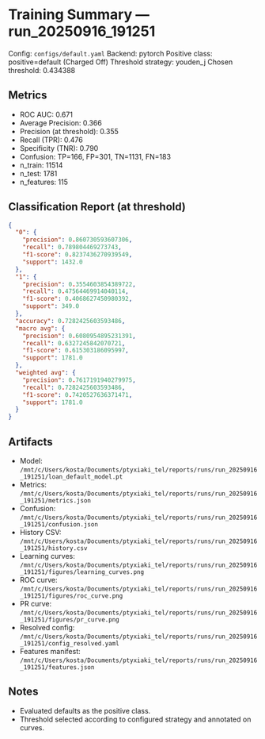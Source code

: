 # Training Summary — run_20250916_191251

Config: `configs/default.yaml`
Backend: pytorch
Positive class: positive=default (Charged Off)
Threshold strategy: youden_j
Chosen threshold: 0.434388

## Metrics
- ROC AUC: 0.671
- Average Precision: 0.366
- Precision (at threshold): 0.355
- Recall (TPR): 0.476
- Specificity (TNR): 0.790
- Confusion: TP=166, FP=301, TN=1131, FN=183
- n_train: 11514
- n_test: 1781
- n_features: 115

## Classification Report (at threshold)
```json
{
  "0": {
    "precision": 0.860730593607306,
    "recall": 0.789804469273743,
    "f1-score": 0.8237436270939549,
    "support": 1432.0
  },
  "1": {
    "precision": 0.3554603854389722,
    "recall": 0.47564469914040114,
    "f1-score": 0.4068627450980392,
    "support": 349.0
  },
  "accuracy": 0.7282425603593486,
  "macro avg": {
    "precision": 0.6080954895231391,
    "recall": 0.6327245842070721,
    "f1-score": 0.615303186095997,
    "support": 1781.0
  },
  "weighted avg": {
    "precision": 0.7617191940279975,
    "recall": 0.7282425603593486,
    "f1-score": 0.7420527636371471,
    "support": 1781.0
  }
}
```

## Artifacts
- Model: `/mnt/c/Users/kosta/Documents/ptyxiaki_tel/reports/runs/run_20250916_191251/loan_default_model.pt`
- Metrics: `/mnt/c/Users/kosta/Documents/ptyxiaki_tel/reports/runs/run_20250916_191251/metrics.json`
- Confusion: `/mnt/c/Users/kosta/Documents/ptyxiaki_tel/reports/runs/run_20250916_191251/confusion.json`
- History CSV: `/mnt/c/Users/kosta/Documents/ptyxiaki_tel/reports/runs/run_20250916_191251/history.csv`
- Learning curves: `/mnt/c/Users/kosta/Documents/ptyxiaki_tel/reports/runs/run_20250916_191251/figures/learning_curves.png`
- ROC curve: `/mnt/c/Users/kosta/Documents/ptyxiaki_tel/reports/runs/run_20250916_191251/figures/roc_curve.png`
- PR curve: `/mnt/c/Users/kosta/Documents/ptyxiaki_tel/reports/runs/run_20250916_191251/figures/pr_curve.png`
- Resolved config: `/mnt/c/Users/kosta/Documents/ptyxiaki_tel/reports/runs/run_20250916_191251/config_resolved.yaml`
- Features manifest: `/mnt/c/Users/kosta/Documents/ptyxiaki_tel/reports/runs/run_20250916_191251/features.json`

## Notes
- Evaluated defaults as the positive class.
- Threshold selected according to configured strategy and annotated on curves.